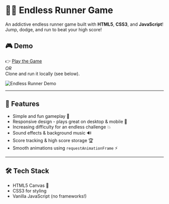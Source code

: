 # 🏃‍♂️ Endless Runner Game

An addictive endless runner game built with **HTML5**, **CSS3**, and **JavaScript**!  
Jump, dodge, and run to beat your high score!

## 🎮 Demo

👉 [Play the Game](https://your-live-demo-link.com)  
*OR*  
Clone and run it locally (see below).

![Endless Runner Demo](https://your-demo-gif-or-screenshot-link.gif)

---

## 🚀 Features

- Simple and fun gameplay 🎉
- Responsive design - plays great on desktop & mobile 📱
- Increasing difficulty for an endless challenge 💥
- Sound effects & background music 🔊
- Score tracking & high score storage 🏆
- Smooth animations using `requestAnimationFrame` ⚡

---

## 🛠️ Tech Stack

- HTML5 Canvas 🎨
- CSS3 for styling
- Vanilla JavaScript (no frameworks!)
